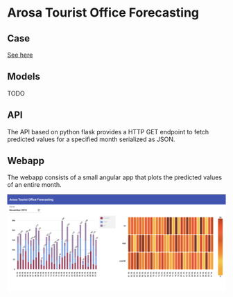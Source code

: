 # Arosa Tourist Office Forecasting

## Case

[See here](http://hack.opendata.ch/project/375)

## Models

TODO

## API

The API based on python flask provides a HTTP GET endpoint to fetch predicted values for a specified month serialized as JSON.

## Webapp

The webapp consists of a small angular app that plots the predicted values of an entire month.

![webapp screenshot](./docs/webapp.png)

